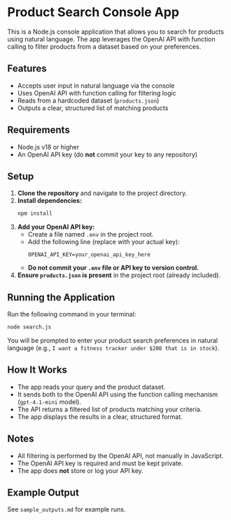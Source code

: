 # Product Search Console App

This is a Node.js console application that allows you to search for products using natural language. The app leverages the OpenAI API with function calling to filter products from a dataset based on your preferences.

## Features
- Accepts user input in natural language via the console
- Uses OpenAI API with function calling for filtering logic
- Reads from a hardcoded dataset (`products.json`)
- Outputs a clear, structured list of matching products

## Requirements
- Node.js v18 or higher
- An OpenAI API key (do **not** commit your key to any repository)

## Setup
1. **Clone the repository** and navigate to the project directory.
2. **Install dependencies:**
   ```bash
   npm install
   ```
3. **Add your OpenAI API key:**
   - Create a file named `.env` in the project root.
   - Add the following line (replace with your actual key):
     ```
     OPENAI_API_KEY=your_openai_api_key_here
     ```
   - **Do not commit your `.env` file or API key to version control.**
4. **Ensure `products.json` is present** in the project root (already included).

## Running the Application
Run the following command in your terminal:
```bash
node search.js
```

You will be prompted to enter your product search preferences in natural language (e.g., `I want a fitness tracker under $200 that is in stock`).

## How It Works
- The app reads your query and the product dataset.
- It sends both to the OpenAI API using the function calling mechanism (`gpt-4.1-mini` model).
- The API returns a filtered list of products matching your criteria.
- The app displays the results in a clear, structured format.

## Notes
- All filtering is performed by the OpenAI API, not manually in JavaScript.
- The OpenAI API key is required and must be kept private.
- The app does **not** store or log your API key.

## Example Output
See `sample_outputs.md` for example runs. 